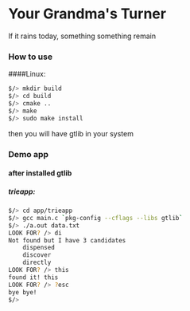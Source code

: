 # Your Grandma's Turner
If it rains today, something something remain


### How to use
####Linux:
```bash
$/> mkdir build
$/> cd build
$/> cmake ..
$/> make
$/> sudo make install
```
then you will have gtlib in your system
### Demo app
#### after installed gtlib
##### trieapp:
```bash
$/> cd app/trieapp
$/> gcc main.c `pkg-config --cflags --libs gtlib`
$/> ./a.out data.txt
LOOK FOR? /> di
Not found but I have 3 candidates
	dispensed
	discover
	directly
LOOK FOR? /> this
found it! this
LOOK FOR? /> ?esc
bye bye!
$/>
```
